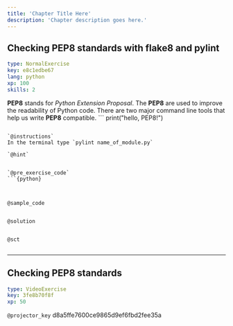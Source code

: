 ```yaml
---
title: 'Chapter Title Here'
description: 'Chapter description goes here.'
---
```


## Checking PEP8 standards with flake8 and pylint

```yaml
type: NormalExercise
key: e8c1edbe67
lang: python
xp: 100
skills: 2
```

__PEP8__ stands for *Python Extension Proposal*. The __PEP8__ are used to improve the readability of Python code. There are two major command line tools that help us write __PEP8__ compatible. ```
print("hello, PEP8!")
```

`@instructions`
In the terminal type `pylint name_of_module.py`

`@hint`


`@pre_exercise_code`
```{python}

  
```

`@sample_code`
```{python}

```

`@solution`
```{python}

```

`@sct`
```{python}

```

---

## Checking PEP8 standards

```yaml
type: VideoExercise
key: 3fe8b70f8f
xp: 50
```

`@projector_key`
d8a5ffe7600ce9865d9ef6fbd2fee35a
